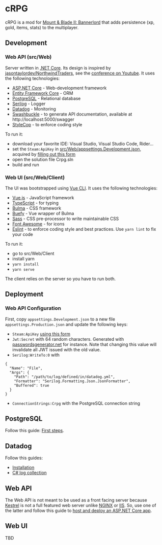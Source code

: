 # cRPG

cRPG is a mod for [Mount & Blade II: Bannerlord](https://store.steampowered.com/app/261550/Mount__Blade_II_Bannerlord)
that adds persistence (xp, gold, items, stats) to the multiplayer.

## Development

### Web API (src/Web)

Server written in [.NET Core](https://dotnet.microsoft.com). Its design is inspired by
[jasontaylordev/NorthwindTraders](https://github.com/jasontaylordev/NorthwindTraders), see the
[conference on Youtube](www.youtube.com/watch?v=Zygw4UAxCdg). It uses the following technologies:
- [ASP.NET Core](https://dotnet.microsoft.com/learn/aspnet/what-is-aspnet-core) - Web-development framework
- [Entity Framework Core](https://docs.microsoft.com/en-us/ef) - ORM
- [PostgreSQL](https://www.postgresql.org) - Relational database
- [Serilog](https://serilog.net) - Logger
- [Datadog](https://www.datadoghq.com) - Monitoring
- [Swashbuckle](https://github.com/domaindrivendev/Swashbuckle) - to generate API documentation, available at http://localhost:5000/swagger
- [StyleCop](https://github.com/DotNetAnalyzers/StyleCopAnalyzers) - to enforce coding style

To run it:
- download your favorite IDE: Visual Studio, Visual Studio Code, Rider...
- set the `Steam:ApiKey` in [src/Web/appsettings.Development.json](https://github.com/verdie-g/cRPG/blob/master/src/Web/appsettings.Development.json),
  acquired by [filling out this form](https://steamcommunity.com/dev/apikey)
- open the solution file Crpg.sln
- build and run

### Web UI (src/Web/Client)

The UI was bootstrapped using [Vue CLI](https://cli.vuejs.org). It uses the following technologies:
- [Vue.js](https://vuejs.org) - JavaScript framework
- [TypeScript](https://www.typescriptlang.org) - for typing
- [Bulma](https://bulma.io) - CSS framework
- [Buefy](https://buefy.org) - Vue wrapper of Bulma
- [Sass](https://sass-lang.com) - CSS pre-processor to write maintainable CSS
- [Font Awesome](https://fontawesome.com) - for icons
- [Eslint](https://eslint.org) - to enforce coding style and best practices. Use `yarn lint` to fix your code

To run it:
- go to src/Web/Client
- install yarn
- `yarn install`
- `yarn serve`

The client relies on the server so you have to run both.

## Deployment

### Web API Configuration

First, copy `appsettings.Development.json` to a new file `appsettings.Production.json` and update
the following keys:
- `Steam:ApiKey` [using this form ](https://steamcommunity.com/dev/apikey)
- `Jwt:Secret` with 64 random characters. Generated with [passwordsgenerator.net](https://passwordsgenerator.net)
  for instance. Note that changing this value will invalidate all JWT issued  with the old value.
- `Serilog:WriteTo:0` with 
```
{
  "Name": "File",
  "Args": {
    "Path": "/path/to/log/defined/in/datadog.yml",
    "Formatter": "Serilog.Formatting.Json.JsonFormatter",
    "Buffered": true
  }
}
```
- `ConnectionStrings:Crpg` with the PostgreSQL connection string

## PostgreSQL

Follow this guide: [First steps](https://wiki.postgresql.org/wiki/First_steps).

## Datadog

Follow this guides:
- [Installation](https://docs.datadoghq.com/videos/installation)
- [C# log collection](https://docs.datadoghq.com/logs/log_collection/csharp/?tab=serilog)

## Web API

The Web API is not meant to be used as a front facing server because [Kestrel](https://docs.microsoft.com/en-us/aspnet/core/fundamentals/servers/kestrel)
is not a full featured web server unlike [NGINX](https://www.nginx.com) or [IIS](https://www.iis.net). So,
use one of the latter and follow this guide to [host and deploy an ASP.NET Core app](https://docs.microsoft.com/en-us/aspnet/core/host-and-deploy).

## Web UI

TBD
